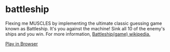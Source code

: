 # battleship


Flexing me MUSCLES by implementing the ultimate classic guessing game known as Battleship. It's you against the machine! Sink all 10 of the enemy's ships and you win. For more information, <a href="https://en.wikipedia.org/wiki/Battleship_(game)">Battleship(game) wikipedia.</a>

<a href="https://tfb34.github.io/battleship/">Play in Browser</a>

